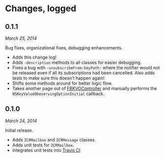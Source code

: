 # Changes, logged

## 0.1.1

*March 25, 2014*

Bug fixes, organizational fixes, debugging enhancements.

* Adds this change log!
* Adds `-description` methods to all classes for easier debugging.
* Fixes a bug with `-unsubscribeFrom:keyPath:` where the notifier would not be released even if all its subscriptions had been cancelled. Also adds tests to make sure this doesn't happen again!
* Shifts some methods around for better logic flow.
* Takes another page out of [FBKVOController](https://github.com/facebook/KVOController/blob/7742b9c81e528f0df6deea7fd3df9cc7ce3a9e8c/FBKVOController/FBKVOController.m#L268) and manually performs the `NSKeyValueObeservingOptionInitial` callback.


## 0.1.0

*March 24, 2014*

Initial release.

* Adds `ZCRMailbox` and `ZCRMessage` classes.
* Adds unit tests for `ZCRMailbox`.
* Integrates unit tests into [Travis CI](https://travis-ci.org/zradke/ZCRMailbox)